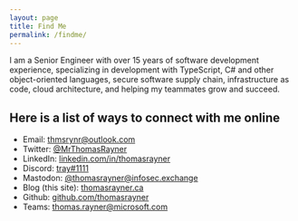 ```yaml
---
layout: page
title: Find Me
permalink: /findme/
---
```


I am a Senior Engineer with over 15 years of software development experience, specializing in development with TypeScript, C# and other object-oriented languages, secure software supply chain, infrastructure as code, cloud architecture, and helping my teammates grow and succeed.

## Here is a list of ways to connect with me online

* Email: [thmsrynr@outlook.com](mailto:thmsrynr@outlook.com)
* Twitter: [@MrThomasRayner](https://twitter.com/mrthomasrayner)
* LinkedIn: [linkedin.com/in/thomasrayner](https://linkedin.com/in/thomasrayner)
* Discord: [tray#1111](https://discordapp.com/users/497792454393593876)
* Mastodon: [@thomasrayner@infosec.exchange](https://infosec.exchange/@thomasrayner)
* Blog (this site): [thomasrayner.ca](https://thomasrayner.ca)
* Github: [github.com/thomasrayner](https://github.com/thomasrayner)
* Teams: [thomas.rayner@microsoft.com](https://www.microsoft.com/en-us/microsoft-teams/download-app)
